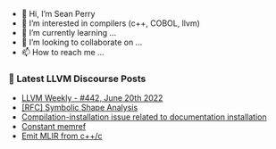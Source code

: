 - 👋 Hi, I’m Sean Perry
- 👀 I’m interested in compilers (c++, COBOL, llvm)
- 🌱 I’m currently learning ...
- 💞️ I’m looking to collaborate on ...
- 📫 How to reach me ...

<!---
s66perry/s66perry is a ✨ special ✨ repository because its `README.md` (this file) appears on your GitHub profile.
You can click the Preview link to take a look at your changes.
--->
### 📕 Latest LLVM Discourse Posts

<!-- DISCOURSE-LLVM:START -->
- [LLVM Weekly - #442, June 20th 2022](https://discourse.llvm.org/t/llvm-weekly-442-june-20th-2022/63308#post_1)
- [[RFC] Symbolic Shape Analysis](https://discourse.llvm.org/t/rfc-symbolic-shape-analysis/62879#post_18)
- [Compilation-installation issue related to documentation installation](https://discourse.llvm.org/t/compilation-installation-issue-related-to-documentation-installation/63280#post_2)
- [Constant memref](https://discourse.llvm.org/t/constant-memref/63307#post_2)
- [Emit MLIR from c++/c](https://discourse.llvm.org/t/emit-mlir-from-c-c/63278#post_9)
<!-- DISCOURSE-LLVM:END -->
